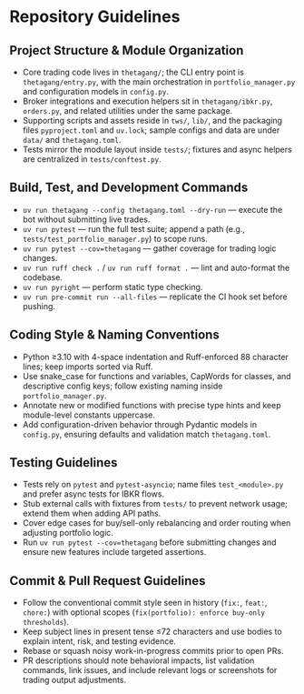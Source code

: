 # Repository Guidelines

## Project Structure & Module Organization
- Core trading code lives in `thetagang/`; the CLI entry point is `thetagang/entry.py`, with the main orchestration in `portfolio_manager.py` and configuration models
in `config.py`.
- Broker integrations and execution helpers sit in `thetagang/ibkr.py`, `orders.py`, and related utilities under the same package.
- Supporting scripts and assets reside in `tws/`, `lib/`, and the packaging files `pyproject.toml` and `uv.lock`; sample configs and data are under `data/` and
`thetagang.toml`.
- Tests mirror the module layout inside `tests/`; fixtures and async helpers are centralized in `tests/conftest.py`.

## Build, Test, and Development Commands
- `uv run thetagang --config thetagang.toml --dry-run` — execute the bot without submitting live trades.
- `uv run pytest` — run the full test suite; append a path (e.g., `tests/test_portfolio_manager.py`) to scope runs.
- `uv run pytest --cov=thetagang` — gather coverage for trading logic changes.
- `uv run ruff check .` / `uv run ruff format .` — lint and auto-format the codebase.
- `uv run pyright` — perform static type checking.
- `uv run pre-commit run --all-files` — replicate the CI hook set before pushing.

## Coding Style & Naming Conventions
- Python ≥3.10 with 4-space indentation and Ruff-enforced 88 character lines; keep imports sorted via Ruff.
- Use snake_case for functions and variables, CapWords for classes, and descriptive config keys; follow existing naming inside `portfolio_manager.py`.
- Annotate new or modified functions with precise type hints and keep module-level constants uppercase.
- Add configuration-driven behavior through Pydantic models in `config.py`, ensuring defaults and validation match `thetagang.toml`.

## Testing Guidelines
- Tests rely on `pytest` and `pytest-asyncio`; name files `test_<module>.py` and prefer async tests for IBKR flows.
- Stub external calls with fixtures from `tests/` to prevent network usage; extend them when adding API paths.
- Cover edge cases for buy/sell-only rebalancing and order routing when adjusting portfolio logic.
- Run `uv run pytest --cov=thetagang` before submitting changes and ensure new features include targeted assertions.

## Commit & Pull Request Guidelines
- Follow the conventional commit style seen in history (`fix:`, `feat:`, `chore:`) with optional scopes (`fix(portfolio): enforce buy-only thresholds`).
- Keep subject lines in present tense ≤72 characters and use bodies to explain intent, risk, and testing evidence.
- Rebase or squash noisy work-in-progress commits prior to open PRs.
- PR descriptions should note behavioral impacts, list validation commands, link issues, and include relevant logs or screenshots for trading output adjustments.
